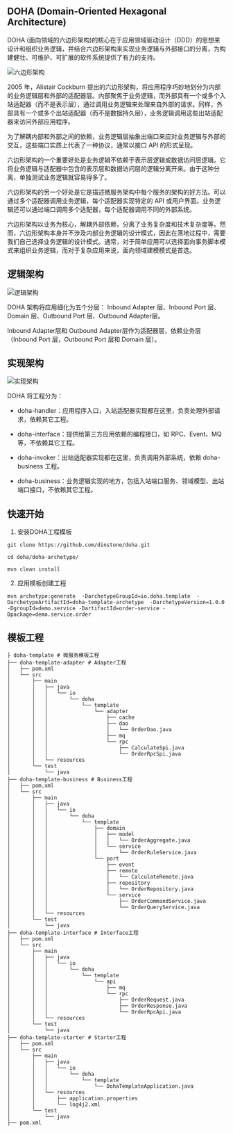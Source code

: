 ## DOHA (Domain-Oriented Hexagonal Architecture)

DOHA (面向领域的六边形架构)的核心在于应用领域驱动设计（DDD）的思想来设计和组织业务逻辑，并结合六边形架构来实现业务逻辑与外部接口的分离，为构建健壮、可维护、可扩展的软件系统提供了有力的支持。

![六边形架构](https://static001.geekbang.org/infoq/2e/2e3e0acccfa5e96d9bef8e0a7090660d.png)

2005 年，Alistair Cockburn 提出的六边形架构，将应用程序巧妙地划分为内部的业务逻辑层和外部的适配器层。内部聚焦于业务逻辑，而外部具有一个或多个入站适配器（而不是表示层），通过调用业务逻辑来处理来自外部的请求。同样，外部具有一个或多个出站适配器（而不是数据持久层），业务逻辑调用这些出站适配器来访问外部应用程序。

为了解耦内部和外部之间的依赖，业务逻辑层抽象出端口来应对业务逻辑与外部的交互，这些端口实质上代表了一种协议，通常以接口 API 的形式呈现。

六边形架构的一个重要好处是业务逻辑不依赖于表示层逻辑或数据访问层逻辑。它将业务逻辑与适配器中包含的表示层和数据访问层的逻辑分离开来。由于这种分离，单独测试业务逻辑就容易得多了。

六边形架构的另一个好处是它是描述微服务架构中每个服务的架构的好方法。可以通过多个适配器调用业务逻辑，每个适配器实现特定的 API 或用户界面。业务逻辑还可以通过端口调用多个适配器，每个适配器调用不同的外部系统。

六边形架构以业务为核心，解耦外部依赖，分离了业务复杂度和技术复杂度等。然而，六边形架构本身并不涉及内部业务逻辑的设计模式，因此在落地过程中，需要我们自己选择业务逻辑的设计模式。通常，对于简单应用可以选择面向事务脚本模式来组织业务逻辑，而对于复杂应用来说，面向领域建模模式是首选。

## 逻辑架构

![逻辑架构](https://static001.geekbang.org/infoq/93/939339cf6398a51fca44d9e061df079f.jpeg)

DOHA 架构将应用细化为五个分层： Inbound Adapter 层、Inbound Port 层、Domain 层、Outbound Port 层、Outbound Adapter层。

Inbound Adapter层和 Outbound Adapter层作为适配器层，依赖业务层（Inbound Port 层，Outbound Port 层和 Domain 层）。

## 实现架构

![实现架构](https://static001.geekbang.org/infoq/1f/1fa3d155932035b60fe7cb4657784927.jpeg)

DOHA 将工程分为：

- doha-handler：应用程序入口，入站适配器实现都在这里，负责处理外部请求，依赖其它工程。

- doha-interface：提供给第三方应用依赖的编程接口，如 RPC、Event、MQ 等，不依赖其它工程。

- doha-invoker：出站适配器实现都在这里，负责调用外部系统，依赖 doha-business 工程。

- doha-business：业务逻辑实现的地方，包括入站端口服务、领域模型、出站端口接口，不依赖其它工程。

## 快速开始

1. 安装DOHA工程模板

``` shell
git clone https://github.com/dinstone/doha.git

cd doha/doha-archetype/

mvn clean install
```

2. 应用模板创建工程

``` shell
mvn archetype:generate  -DarchetypeGroupId=io.doha.template  -DarchetypeArtifactId=doha-template-archetype  -DarchetypeVersion=1.0.0 -DgroupId=demo.service -DartifactId=order-service -Dpackage=demo.service.order
```

## 模板工程

``` shell
├ doha-template # 微服务模板工程
├── doha-template-adapter # Adapter工程
│   ├── pom.xml
│   └── src
│       ├── main
│       │   ├── java
│       │   │   └── io
│       │   │       └── doha
│       │   │           └── template
│       │   │               └── adapter
│       │   │                   ├── cache
│       │   │                   ├── dao
│       │   │                   │   └── OrderDao.java
│       │   │                   ├── mq
│       │   │                   └── rpc
│       │   │                       ├── CalculateSpi.java
│       │   │                       └── OrderRpcSpi.java
│       │   └── resources
│       └── test
│           └── java
├── doha-template-business # Business工程
│   ├── pom.xml
│   └── src
│       ├── main
│       │   ├── java
│       │   │   └── io
│       │   │       └── doha
│       │   │           └── template
│       │   │               ├── domain
│       │   │               │   ├── model
│       │   │               │   │   └── OrderAggregate.java
│       │   │               │   └── service
│       │   │               │       └── OrderRuleService.java
│       │   │               └── port
│       │   │                   ├── event
│       │   │                   ├── remote
│       │   │                   │   └── CalculateRemote.java
│       │   │                   ├── repository
│       │   │                   │   └── OrderRepository.java
│       │   │                   └── service
│       │   │                       ├── OrderCommandService.java
│       │   │                       └── OrderQueryService.java
│       │   └── resources
│       └── test
│           └── java
├── doha-template-interface # Interface工程
│   ├── pom.xml
│   └── src
│       ├── main
│       │   ├── java
│       │   │   └── io
│       │   │       └── doha
│       │   │           └── template
│       │   │               └── api
│       │   │                   ├── mq
│       │   │                   └── rpc
│       │   │                       ├── OrderRequest.java
│       │   │                       ├── OrderResponse.java
│       │   │                       └── OrderRpcApi.java
│       │   └── resources
│       └── test
│           └── java
├── doha-template-starter # Starter工程
│   ├── pom.xml
│   └── src
│       ├── main
│       │   ├── java
│       │   │   └── io
│       │   │       └── doha
│       │   │           └── template
│       │   │               └── DohaTemplateApplication.java
│       │   └── resources
│       │       ├── application.properties
│       │       └── log4j2.xml
│       └── test
│           └── java
├── pom.xml
```
